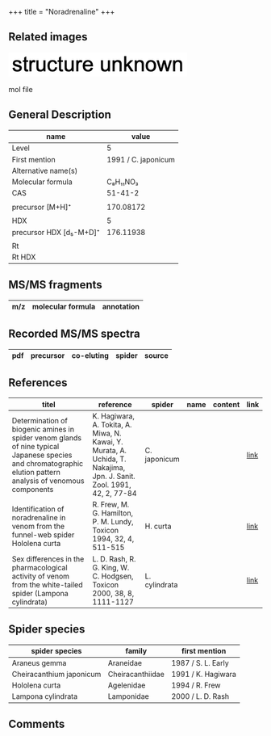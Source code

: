 +++
title = "Noradrenaline"
+++

## Related images

![](/img/2.png)

mol file


## General Description

| name                    | value               |
|-------------------------|---------------------|
| Level                   | 5                   |
| First mention           | 1991 / C. japonicum |
| Alternative name(s)     |                     |
| Molecular formula       | C₈H₁₁NO₃            |
| CAS                     | 51-41-2             |
|                         |                     |
| precursor  [M+H]⁺       | 170.08172           |
|                         |                     |
| HDX                     | 5                   |
| precursor HDX [d₅-M+D]⁺ | 176.11938           |
|                         |                     |
| Rt                      |                     |
| Rt HDX                  |                     |



## MS/MS fragments

| m/z       | molecular formula | annotation   |
|-----------|-------------------|--------------|


## Recorded MS/MS spectra

| pdf | precursor | co-eluting | spider    | source                       |
|-----|-----------|------------|-----------|------------------------------|



## References

| titel                                                                                                                                                        | reference                                                                                                             | spider        | name | content | link                                          |
|--------------------------------------------------------------------------------------------------------------------------------------------------------------|-----------------------------------------------------------------------------------------------------------------------|---------------|------|---------|-----------------------------------------------|
| Determination of biogenic amines in spider venom glands of nine typical Japanese species and chromatographic elution pattern analysis of venomous components | K. Hagiwara, A. Tokita, A. Miwa, N. Kawai, Y. Murata, A. Uchida, T. Nakajima, Jpn. J. Sanit. Zool. 1991, 42, 2, 77-84 | C. japonicum  |      |         | [link](https://doi.org/10.7601/mez.42.77)             |
| Identification of noradrenaline in venom from the funnel-web spider Hololena curta                                                                           | R. Frew, M. G. Hamilton, P. M. Lundy, Toxicon 1994, 32, 4, 511-515                                                    | H. curta      |      |         | [link](https://doi.org/10.1016/0041-0101(94)90303-4)  |
| Sex differences in the pharmacological activity of venom from the white-tailed spider (Lampona cylindrata)                                                   | L. D. Rash, R. G. King, W. C. Hodgsen, Toxicon 2000, 38, 8, 1111-1127                                                 | L. cylindrata |      |         | [link](https://doi.org/10.1016/S0041-0101(99)00226-3) |

## Spider species

| spider species           | family           | first mention      |
|--------------------------|------------------|--------------------|
| Araneus gemma            | Araneidae        | 1987 / S. L. Early |
| Cheiracanthium japonicum | Cheiracanthiidae | 1991 / K. Hagiwara |
| Hololena curta           | Agelenidae       | 1994 / R. Frew     |
| Lampona cylindrata       | Lamponidae       | 2000 / L. D. Rash  |

## Comments